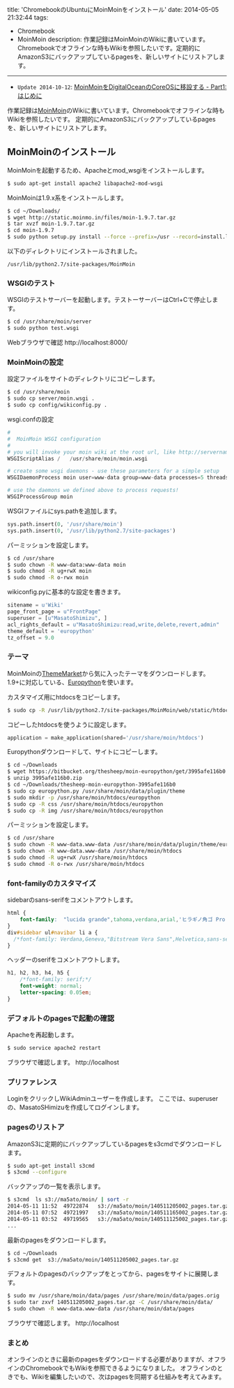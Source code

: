 title: 'ChromebookのUbuntuにMoinMoinをインストール'
date: 2014-05-05 21:32:44
tags:
 - Chromebook
 - MoinMoin
description: 作業記録はMoinMoinのWikiに書いています。Chromebookでオフラインな時もWikiを参照したいです。定期的にAmazonS3にバックアップしているpagesを、新しいサイトにリストアします。
---

* `Update 2014-10-12`: [MoinMoinをDigitalOceanのCoreOSに移設する - Part1: はじめに](/2014/10/12/docker-moinmoin-design/)

作業記録は[MoinMoin](http://moinmo.in/)のWikiに書いています。Chromebookでオフラインな時もWikiを参照したいです。
定期的にAmazonS3にバックアップしているpagesを、新しいサイトにリストアします。

<!-- more -->

## MoinMoinのインストール

MoinMoinを起動するため、Apacheとmod_wsgiをインストールします。

``` bash
$ sudo apt-get install apache2 libapache2-mod-wsgi
```
MoinMoinは1.9.x系をインストールします。

``` bash
$ cd ~/Downloads/
$ wget http://static.moinmo.in/files/moin-1.9.7.tar.gz
$ tar xvzf moin-1.9.7.tar.gz
$ cd moin-1.9.7
$ sudo python setup.py install --force --prefix=/usr --record=install.log
```

以下のディレクトリにインストールされました。

```
/usr/lib/python2.7/site-packages/MoinMoin
```

### WSGIのテスト
WSGIのテストサーバーを起動します。テストーサーバーはCtrl+Cで停止します。

``` bash
$ cd /usr/share/moin/server
$ sudo python test.wsgi
```

Webブラウザで確認
http://localhost:8000/


### MoinMoinの設定

設定ファイルをサイトのディレクトリにコピーします。

``` bash
$ cd /usr/share/moin
$ sudo cp server/moin.wsgi .
$ sudo cp config/wikiconfig.py .
```

wsgi.confの設定

``` python /etc/apache2/mods-enabled/wsgi.conf
#
#  MoinMoin WSGI configuration
#
# you will invoke your moin wiki at the root url, like http://servername/FrontPage:
WSGIScriptAlias /   /usr/share/moin/moin.wsgi

# create some wsgi daemons - use these parameters for a simple setup
WSGIDaemonProcess moin user=www-data group=www-data processes=5 threads=10 maximum-requests=1000 umask=0007

# use the daemons we defined above to process requests!
WSGIProcessGroup moin
```

WSGIファイルにsys.pathを追加します。
``` python /usr/share/moin/moin.wsgi
sys.path.insert(0, '/usr/share/moin')
sys.path.insert(0, '/usr/lib/python2.7/site-packages')
```

パーミッションを設定します。

``` bash
$ cd /usr/share
$ sudo chown -R www-data:www-data moin
$ sudo chmod -R ug+rwX moin
$ sudo chmod -R o-rwx moin
```

wikiconfig.pyに基本的な設定を書きます。

``` python /usr/share/moin/wikiconfig.py
sitename = u'Wiki'
page_front_page = u"FrontPage"
superuser = [u"MasatoShimizu", ]
acl_rights_default = u"MasatoShimizu:read,write,delete,revert,admin"
theme_default = 'europython'
tz_offset = 9.0
```

### テーマ

MoinMoinの[ThemeMarket](http://moinmo.in/ThemeMarket)から気に入ったテーマをダウンロードします。
1.9+に対応している、[Europython](http://moinmo.in/ThemeMarket/Europython)を使います。

カスタマイズ用にhtdocsをコピーします。

``` bash
$ sudo cp -R /usr/lib/python2.7/site-packages/MoinMoin/web/static/htdocs /usr/share/moin
```

コピーしたhtdocsを使うように設定します。

``` python /usr/share/moin/moin.wsgi
application = make_application(shared='/usr/share/moin/htdocs')
```

Europythonダウンロードして、サイトにコピーします。

``` bash
$ cd ~/Downloads
$ wget https://bitbucket.org/thesheep/moin-europython/get/3995afe116b0.zip
$ unzip 3995afe116b0.zip
$ cd ~/Downloads/thesheep-moin-europython-3995afe116b0
$ sudo cp europython.py /usr/share/moin/data/plugin/theme
$ sudo mkdir -p /usr/share/moin/htdocs/europython
$ sudo cp -R css /usr/share/moin/htdocs/europython
$ sudo cp -R img /usr/share/moin/htdocs/europython
```

パーミッションを設定します。

``` bash
$ cd /usr/share
$ sudo chown -R www-data.www-data /usr/share/moin/data/plugin/theme/europython.py
$ sudo chown -R www-data.www-data /usr/share/moin/htdocs
$ sudo chmod -R ug+rwX /usr/share/moin/htdocs
$ sudo chmod -R o-rwx /usr/share/moin/htdocs
```

### font-familyのカスタマイズ

sidebarのsans-serifをコメントアウトします。

``` css /usr/share/moin/htdocs/europython/css/screen.css
html {
    font-family:  "lucida grande",tahoma,verdana,arial,'ヒラギノ角ゴ Pro W3', 'Hiragino Kaku Gothic Pro', 'Osaka', 'Meiryo UI','メイリオ', 'ＭＳ Ｐゴシック', sans-serif;
}
div#sidebar ul#navibar li a {
  /*font-family: Verdana,Geneva,"Bitstream Vera Sans",Helvetica,sans-serif;*/
}
```

ヘッダーのserifをコメントアウトします。

``` css /usr/share/moin/htdocs/europython/css/common.css
h1, h2, h3, h4, h5 {
    /*font-family: serif;*/
    font-weight: normal;
    letter-spacing: 0.05em;
}
```

### デフォルトのpagesで起動の確認

Apacheを再起動します。

``` bash
$ sudo service apache2 restart
```

ブラウザで確認します。
http://localhost

### プリファレンス

LoginをクリックしWikiAdminユーザーを作成します。
ここでは、superuserの、MasatoSHimizuを作成してログインします。

### pagesのリストア

AmazonS3に定期的にバックアップしているpagesをs3cmdでダウンロードします。

``` bash
$ sudo apt-get install s3cmd
$ s3cmd --configure
```

バックアップの一覧を表示します。

``` bash
$ s3cmd  ls s3://ma5ato/moin/ | sort -r
2014-05-11 11:52  49722874   s3://ma5ato/moin/140511205002_pages.tar.gz
2014-05-11 07:52  49721997   s3://ma5ato/moin/140511165002_pages.tar.gz
2014-05-11 03:52  49719565   s3://ma5ato/moin/140511125002_pages.tar.gz
...
```

最新のpagesをダウンロードします。

``` bash
$ cd ~/Downloads
$ s3cmd get  s3://ma5ato/moin/140511205002_pages.tar.gz
```

デフォルトのpagesのバックアップをとってから、pagesをサイトに展開します。

``` bash
$ sudo mv /usr/share/moin/data/pages /usr/share/moin/data/pages.orig
$ sudo tar zxvf 140511205002_pages.tar.gz -C /usr/share/moin/data/
$ sudo chown -R www-data.www-data /usr/share/moin/data/pages
```

ブラウザで確認します。
http://localhost

### まとめ

オンラインのときに最新のpagesをダウンロードする必要がありますが、オフラインのChromebookでもWikiを参照できるようになりました。
オフラインのときでも、Wikiを編集したいので、次はpagesを同期する仕組みを考えてみます。

